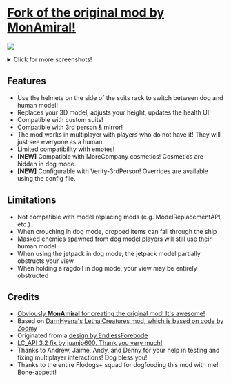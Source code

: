 

# [Fork of the original mod by **MonAmiral**!](https://thunderstore.io/c/lethal-company/p/MonAmiral/PlayerDogModel/)

![](https://i.imgur.com/s1SdJxD.png)

<details>

<summary>Click for more screenshots!</summary>

![](https://imgur.com/HqYB9te.png)
![](https://i.imgur.com/lJHsS3n.png)
![](https://i.imgur.com/dSnw0l3.png)
![](https://i.imgur.com/NS6bAPH.png)

</details>

## Features
- Use the helmets on the side of the suits rack to switch between dog and human model!
- Replaces your 3D model, adjusts your height, updates the health UI.
- Compatible with custom suits!
- Compatible with 3rd person & mirror!
- The mod works in multiplayer with players who do not have it! They will just see everyone as a human.
- Limited compatibility with emotes!
- **[NEW]** Compatible with MoreCompany cosmetics! Cosmetics are hidden in dog mode.
- **[NEW]** Configurable with Verity-3rdPerson! Overrides are available using the config file.

## Limitations
- Not compatible with model replacing mods (e.g. ModelReplacementAPI, etc.)
- When crouching in dog mode, dropped items can fall through the ship
- Masked enemies spawned from dog model players will still use their human model
- When using the jetpack in dog mode, the jetpack model partially obstructs your view
- When holding a ragdoll in dog mode, your view may be entirely obstructed

## Credits
- [Obviously **MonAmiral** for creating the original mod! It's awesome!](https://thunderstore.io/c/lethal-company/p/MonAmiral/PlayerDogModel/)
- Based on [DarnHyena's LethalCreatures mod, which is based on code by Zoomy](https://github.com/DarnHyena/LethalCreatures)
- Originated from a [design by EndlessForebode](https://twitter.com/UslurpArt/status/1724137874717573268)
- [LC_API 3.2 fix by juanjp600. Thank you very much!](https://github.com/MonAmiral/PlayerDogModel/pull/12)
- Thanks to Andrew, Jaime, Andy, and Denny for your help in testing and fixing multiplayer interactions! Dog bless you!
- Thanks to the entire Flodogs+ squad for dogfooding this mod with me! Bone-appetit!